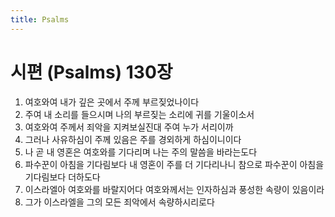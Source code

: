 ```yaml
---
title: Psalms
---
```


# 시편 (Psalms) 130장
1. 여호와여 내가 깊은 곳에서 주께 부르짖었나이다
1. 주여 내 소리를 들으시며 나의 부르짖는 소리에 귀를 기울이소서
1. 여호와여 주께서 죄악을 지켜보실진대 주여 누가 서리이까
1. 그러나 사유하심이 주께 있음은 주를 경외하게 하심이니이다
1. 나 곧 내 영혼은 여호와를 기다리며 나는 주의 말씀을 바라는도다
1. 파수꾼이 아침을 기다림보다 내 영혼이 주를 더 기다리나니 참으로 파수꾼이 아침을 기다림보다 더하도다
1. 이스라엘아 여호와를 바랄지어다 여호와께서는 인자하심과 풍성한 속량이 있음이라
1. 그가 이스라엘을 그의 모든 죄악에서 속량하시리로다